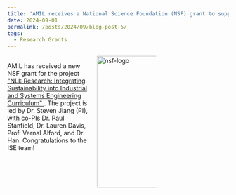 ```yaml
---
title: 'AMIL receives a National Science Foundation (NSF) grant to support sustainable engineering education.'
date: 2024-09-01
permalink: /posts/2024/09/blog-post-5/
tags:
  - Research Grants
---
```


<div style="display: flex; align-items: flex-start; gap: 20px;">
  <div style="flex: 1;">
    <!-- <p>AMIL has received a new NSF grant for the project “NLI: Research: Integrating Sustainability into Industrial and Systems Engineering Curriculum.” The project is led by Dr. Steven Jiang (PI), with co-PIs Dr. Paul Stanfield, Dr. Lauren Davis, Prof. Vernal Alford, and Dr. Han. Congratulations to the ISE team!</p> -->
    <p>
      AMIL has received a new NSF grant for the project
      <a href="https://www.nsf.gov/awardsearch/showAward?AWD_ID=2430739" target="_blank">
        "NLI: Research: Integrating Sustainability into Industrial and Systems Engineering Curriculum"
      </a>.
      The project is led by Dr. Steven Jiang (PI), with co-PIs Dr. Paul Stanfield, Dr. Lauren Davis, Prof. Vernal Alford, and Dr. Han. Congratulations to the ISE team!
    </p>
  </div>
  <div style="flex: 0 0 auto;">
    <img src="{{ site.baseurl }}/images/nsf-logo.png" alt="nsf-logo" style="width:300px; max-width:45%;">
  </div>
</div>